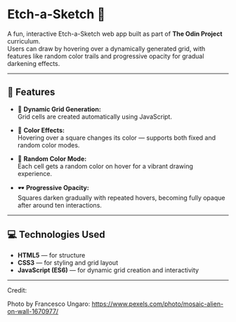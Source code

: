 # Etch-a-Sketch 🎨

A fun, interactive Etch-a-Sketch web app built as part of **The Odin Project** curriculum.  
Users can draw by hovering over a dynamically generated grid, with features like random color trails and progressive opacity for gradual darkening effects.

---

## 🧩 Features

- 🧱 **Dynamic Grid Generation:**  
  Grid cells are created automatically using JavaScript.

- 🎨 **Color Effects:**  
  Hovering over a square changes its color — supports both fixed and random color modes.

- 🌈 **Random Color Mode:**  
  Each cell gets a random color on hover for a vibrant drawing experience.

- 🕶️ **Progressive Opacity:**  
  Squares darken gradually with repeated hovers, becoming fully opaque after around ten interactions.

---

## 💻 Technologies Used

- **HTML5** — for structure  
- **CSS3** — for styling and grid layout  
- **JavaScript (ES6)** — for dynamic grid creation and interactivity

---


Credit: 

Photo by Francesco Ungaro: https://www.pexels.com/photo/mosaic-alien-on-wall-1670977/